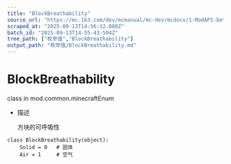 ```yaml
---
title: "BlockBreathability"
source_url: "https://mc.163.com/dev/mcmanual/mc-dev/mcdocs/1-ModAPI-beta/%E6%9E%9A%E4%B8%BE%E5%80%BC/BlockBreathability.html"
scraped_at: "2025-09-13T14:56:12.080Z"
batch_id: "2025-09-13T14-55-43-504Z"
tree_path: ["枚举值","BlockBreathability"]
output_path: "枚举值/BlockBreathability.md"
---
```


#  BlockBreathability

class in mod.common.minecraftEnum

*   描述
    
    方块的可呼吸性
    

```
class BlockBreathability(object):
	Solid = 0	# 固体
	Air = 1		# 空气


```